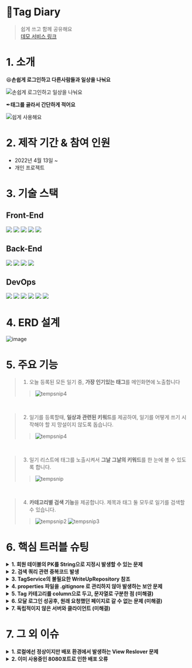 # 📗Tag Diary
> 쉽게 쓰고 함께 공유해요<br>
[데모 서비스 링크](http://ec2-13-125-116-130.ap-northeast-2.compute.amazonaws.com)

# 1. 소개

😆<strong>손쉽게 로그인하고 다른사람들과 일상을 나눠요</strong>

![손쉽게 로그인하고 일상을 나눠요](https://user-images.githubusercontent.com/81150979/165908503-d48aaeed-524b-4068-8ca2-cddf5e9e448e.gif)

✒<strong>태그를 골라서 간단하게 적어요</strong>

![쉽게 사용해요](https://user-images.githubusercontent.com/81150979/165909210-75192e0e-8187-4b27-84d0-913373bb73f7.gif)


# 2. 제작 기간 & 참여 인원
* 2022년 4월 13일 ~ 
* 개인 프로젝트

# 3. 기술 스택
## Front-End  
<img src="https://img.shields.io/badge/html5-E34F26?style=for-the-badge&logo=html5&logoColor=white"> <img src="https://img.shields.io/badge/css-1572B6?style=for-the-badge&logo=css3&logoColor=white"> <img src="https://img.shields.io/badge/javascript-F7DF1E?style=for-the-badge&logo=javascript&logoColor=black"> <img src="https://img.shields.io/badge/jquery-0769AD?style=for-the-badge&logo=jquery&logoColor=white"> <img src="https://img.shields.io/badge/bootstrap-7952B3?style=for-the-badge&logo=bootstrap&logoColor=white">

## Back-End
<img src="https://img.shields.io/badge/java-007396?style=for-the-badge&logo=java&logoColor=white"> <img src="https://img.shields.io/badge/spring data jpa-59666C?style=for-the-badge&logo=hibernate&logoColor=white"> <img src="https://img.shields.io/badge/spring boot-6DB33F?style=for-the-badge&logo=spring Boot&logoColor=white"> <img src="https://img.shields.io/badge/mariaDB-003545?style=for-the-badge&logo=mariaDB&logoColor=white">


## DevOps
<img src="https://img.shields.io/badge/git-F05032?style=for-the-badge&logo=git&logoColor=white">  <img src="https://img.shields.io/badge/github-181717?style=for-the-badge&logo=github&logoColor=white">  <img src="https://img.shields.io/badge/amazon aws-232F3E?style=for-the-badge&logo=amazonaws&logoColor=white">  <img src="https://img.shields.io/badge/linux-FCC624?style=for-the-badge&logo=linux&logoColor=black">  <img src="https://img.shields.io/badge/Travis CI-3EAAAF?style=for-the-badge&logo=Travis CI&logoColor=black">  <img src="https://img.shields.io/badge/NGINX-009639?style=for-the-badge&logo=NGINX&logoColor=black">


# 4. ERD 설계
![image](https://user-images.githubusercontent.com/81150979/165895897-538caebb-f00a-4ebd-8b4e-70f9e9e33970.png)

# 5. 주요 기능
> 1. 오늘 등록된 모든 일기 중, <strong>가장 인기있는 태그</strong>를 메인화면에 노출합니다<br>
>> ![tempsnip4](https://user-images.githubusercontent.com/81150979/167061271-cafdfdfc-27ea-47df-a39e-ee944225d862.png)

<br>

> 2. 일기를 등록할때, <strong>일상과 관련된 키워드</strong>를 제공하여, 일기를 어떻게 쓰기 시작해야 할 지 망설이지 않도록 돕습니다.<br>
>> ![tempsnip4](https://user-images.githubusercontent.com/81150979/167147192-c80a2ea9-154d-4c68-b147-cd68f47fc74b.png)

<br>

> 3. 일기 리스트에 태그를 노출시켜서 <strong>그날 그날의 키워드</strong>를 한 눈에 볼 수 있도록 합니다.<br>
>> ![tempsnip](https://user-images.githubusercontent.com/81150979/167060813-d449d8d3-99f8-4460-8871-3e82e88fad91.png)

<br>

> 4. <strong>카테고리별 검색 기능</strong>을 제공합니다. 제목과 태그 둘 모두로 일기를 검색할 수 있습니다.
>> ![tempsnip2](https://user-images.githubusercontent.com/81150979/167061151-74469d87-e6a4-42ec-a1bb-85f4b75bd53f.png)
>> ![tempsnip3](https://user-images.githubusercontent.com/81150979/167061153-f3e6818e-eb77-4745-84cb-26a6e9526fbd.png)


# 6. 핵심 트러블 슈팅
<details>
<summary> <strong>1. 회원 테이블의 PK를 String으로 지정시 발생할 수 있는 문제</strong> </summary>
  - 회원 정보 테이블의 PK를 String 타입으로 지정시 발생하는 문제는 많습니다.<br>
  - 문제1 : 차후에 회원 탈퇴 후 개인정보는 없어져도 보유해야하는 DB 데이터가 있는데, 이때 탈퇴한 회원이 동일한 아이디 혹은 이메일로 재가입하는 경우 문제의 소지가 있다.<br>
  - 문제2 : PK는 다른 테이블에서도 쉽게 참조할 수 있어야 하는데, 정수가 아닌 String을 PK로 걸면 여러 테이블의 인덱스 용량이 늘어나는 것은 물론이고 회원의 메일 주소가 변경될 경우 여러 테이블을 업데이트해야 하는 문제가 생긴다.<br>
  - Member 테이블의 PK를 Long타입으로 변경하고 name와 email을 Unique Key로 지정하여, 위의 문제를 해결하였습니다.
</details>

<details>
<summary> <strong>2. 검색 쿼리 관련 중복코드 발생</strong> </summary>
  - 다양한 검색 조건을 처리하려면 많은 쿼리를 짜야 합니다.<br>
  - 쿼리는 프로그래밍 언어와 달리 동적으로 변경할 수 없기 때문에, 결국 검색 조건이 10개라면 10개의 쿼리를 만들어야 하는 비효율적인 코드가 늘어나게 됩니다.<br>
  - Querydsl을 이용하여, 파라미터값에 따라 동적으로 쿼리를 변경해서 수행하는 메소드를 만들어 프로그래밍을 단순화 했습니다.<br>
</details>

<details>
<summary> <strong>3. TagService의 불필요한 WriteUpRepository 참조</strong> </summary>
  - 가장 인기있는 태그를 찾는 로직(랭킹시스템)이 WriteUp 에서 한번의 쿼리, Tag에서 한번의 쿼리 를 수행합니다.<br>
  - 이는 WriteUp 엔티티가 Tag 엔티티를 참조하고 있기 때문에 발생합니다.<br>
  - TagRepository에서, join on 을 이용한 쿼리로 List(tno:count) 쌍을 얻는 방법으로 불필요한 참조 문제를 해결했습니다.<br>
</details>

<details>
<summary> <strong>4. properties 파일을 .gitignore 로 관리하지 않아 발생하는 보안 문제</strong> </summary>
  - .properties 파일에는 민감한 정보가 들어갑니다<br>
  - <code>application-oauth.properties</code> 파일에는 소셜기능의 인가와 관련된 정보가 들어가며, <code>application-real-db.properties</code> 파일에는 RDS에 접속하기 위해 필요한 정보가 들어갑니다.<br>
  - 처음 프로젝트를 생성하고 Github에 push했을때 .gitignore 파일에 위의 두 .properties 파일을 등록하지 않았습니다.<br>
  - 이는 보안 문제로 이어질 수 있기 때문에 나중에 다시 .gitignore 파일에 등록하였지만 커밋 내역에 코드가 남아있어서 되돌릴 수 없는 상황이었습니다.<br>
  - 이를 해결하기 위해 보안 키를 재발급받고, 새로운 저장소를 만들어 코드를 다시 Github에 push 하였습니다.<br>
</details>

<details>
<summary> <strong>5. Tag 카테고리를 column으로 두고, 문자열로 구분한 점 (미해결)</strong> </summary>
  - Tag의 카테고리 테이블을 따로 두지 않고, Tag 테이블의 컬럼에 카테고리를 문자열로 두어 구분합니다.<br>
  - 지금은 각 카테고리마다 중복되는 태그가 없고, 태그의 갯수도 적기때문에 문제가 발생하지 않지만 나중에 중복 카테고리('일상' 카테고리에도 '여행', '취미'카테고리에도 '여행')가 생긴다면 문제가 발생합니다.<br>
  - 태그의 카테고리를 따로 테이블로 두어 관리한다면 이 문제를 해결 가능합니다. 뿐만 아니라 계층형으로 카테고리를 나눌 수도 있습니다.<br>
</details>

<details>
<summary> <strong>6. 모달 로그인 성공후, 원래 요청했던 페이지로 갈 수 없는 문제 (미해결)</strong> </summary>
  - 커스텀 로그인 페이지를 만들어서 로그인을 처리하는 경우, <code>LoginSuccesseHandler</code>에서 <code>RequestCache</code>를 이용하면 로그인 이후 원래 요청했던 페이지로 Redirect시킬 수 있습니다.<br>
  - 하지만 지금 배경지식으로는 모달 로그인후 홈페이지로 바로가는 기능 구현만 가능합니다.<br>
  - 이 문제의 명쾌한 솔루션은 아직 찾지 못했습니다.<br>
</details>

<details>
<summary> <strong>7. 독립적이지 않은 서버와 클라이언트 (미해결)</strong> </summary>
  - 시큐리티 기능 구현의 난이도 때문에, JWT를 활용한 REST 방식이 아닌 세션방식을 이용한 MVC 방식으로 프로그램을 만들었습니다.<br>
  - 이는 서버 개발과 프론트엔드 개발이 분리되어 있지 않은 방식입니다.<br>
  - 후에 React.js나 Vue.js 와 같은 프론트엔드 프레임워크로 웹 페이지를 구성하고, 서버에서는 REST Controller를 이용하여 API만을 제공하는 방식으로 이를 해결합니다.<br>
</details>

# 7. 그 외 이슈
<details>
<summary> <strong>1. 로컬에선 정상이지만 배포 환경에서 발생하는 View Reslover 문제</strong> </summary>
  - MVC Controller의 <code>return</code> 을 이용해 페이지를 이동할 때, 아래와 같은 이슈를 발견하여 수정했습니다.<br>
  - <code>return "/diarys/list"</code> : "//diarys/list"로 인식되어 no mapping Error 발생<br>
  - <code>return "diarys/list"</code> : 정상 동작<br>
  - <code>return "redirect:/diarys/list"</code> : 정상 동작
</details>

<details>
<summary> <strong>2. 이미 사용중인 8080포트로 인한 배포 오류</strong> </summary>
  - EC2 상에서 <code>netstat -ltpane</code> 와 <code>kill (pid)</code> 명령어를 이용하여 이미 사용중인 8080포트를 죽입니다.
</details>
